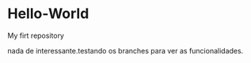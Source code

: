 # Hello-World
My firt repository

nada de interessante.testando os branches para ver as funcionalidades.
